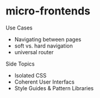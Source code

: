 # micro-frontends

Use Cases
- Navigating between pages
- soft vs. hard navigation
- universal router

Side Topics
- Isolated CSS
- Coherent User Interfacs
- Style Guides & Pattern Libraries
